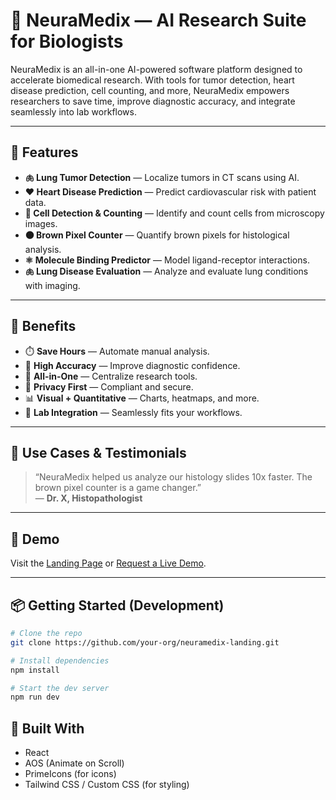 # 🧠 NeuraMedix — AI Research Suite for Biologists

NeuraMedix is an all-in-one AI-powered software platform designed to accelerate biomedical research. With tools for tumor detection, heart disease prediction, cell counting, and more, NeuraMedix empowers researchers to save time, improve diagnostic accuracy, and integrate seamlessly into lab workflows.

---

## 🚀 Features

- **🫁 Lung Tumor Detection** — Localize tumors in CT scans using AI.
- **❤️ Heart Disease Prediction** — Predict cardiovascular risk with patient data.
- **🔬 Cell Detection & Counting** — Identify and count cells from microscopy images.
- **🟤 Brown Pixel Counter** — Quantify brown pixels for histological analysis.
- **⚛️ Molecule Binding Predictor** — Model ligand-receptor interactions.
- **🫁 Lung Disease Evaluation** — Analyze and evaluate lung conditions with imaging.

---

## 🎯 Benefits

- ⏱️ **Save Hours** — Automate manual analysis.
- 🎯 **High Accuracy** — Improve diagnostic confidence.
- 🧰 **All-in-One** — Centralize research tools.
- 🔐 **Privacy First** — Compliant and secure.
- 📊 **Visual + Quantitative** — Charts, heatmaps, and more.
- 🔗 **Lab Integration** — Seamlessly fits your workflows.

---

## 🧪 Use Cases & Testimonials

> “NeuraMedix helped us analyze our histology slides 10x faster. The brown pixel counter is a game changer.”  
> — **Dr. X, Histopathologist**

---

## 📸 Demo

Visit the [Landing Page](https://your-neuramedix-demo.com) or [Request a Live Demo](#).

---

## 📦 Getting Started (Development)

```bash
# Clone the repo
git clone https://github.com/your-org/neuramedix-landing.git

# Install dependencies
npm install

# Start the dev server
npm run dev
```
## 🧩 Built With

- React
- AOS (Animate on Scroll)
- PrimeIcons (for icons)
- Tailwind CSS / Custom CSS (for styling)